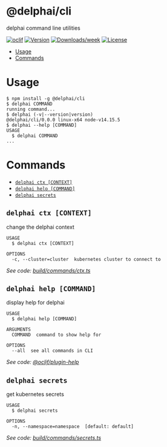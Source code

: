 @delphai/cli
============

delphai command line utilities

[![oclif](https://img.shields.io/badge/cli-oclif-brightgreen.svg)](https://oclif.io)
[![Version](https://img.shields.io/npm/v/@delphai/cli.svg)](https://npmjs.org/package/@delphai/cli)
[![Downloads/week](https://img.shields.io/npm/dw/@delphai/cli.svg)](https://npmjs.org/package/@delphai/cli)
[![License](https://img.shields.io/npm/l/@delphai/cli.svg)](https://github.com/delphai/delphai-cli/blob/master/package.json)

<!-- toc -->
* [Usage](#usage)
* [Commands](#commands)
<!-- tocstop -->
# Usage
<!-- usage -->
```sh-session
$ npm install -g @delphai/cli
$ delphai COMMAND
running command...
$ delphai (-v|--version|version)
@delphai/cli/0.0.0 linux-x64 node-v14.15.5
$ delphai --help [COMMAND]
USAGE
  $ delphai COMMAND
...
```
<!-- usagestop -->
# Commands
<!-- commands -->
* [`delphai ctx [CONTEXT]`](#delphai-ctx-context)
* [`delphai help [COMMAND]`](#delphai-help-command)
* [`delphai secrets`](#delphai-secrets)

## `delphai ctx [CONTEXT]`

change the delphai context

```
USAGE
  $ delphai ctx [CONTEXT]

OPTIONS
  -c, --cluster=cluster  kubernetes cluster to connect to
```

_See code: [build/commands/ctx.ts](https://github.com/delphai/delphai-cli/blob/v0.0.0/build/commands/ctx.ts)_

## `delphai help [COMMAND]`

display help for delphai

```
USAGE
  $ delphai help [COMMAND]

ARGUMENTS
  COMMAND  command to show help for

OPTIONS
  --all  see all commands in CLI
```

_See code: [@oclif/plugin-help](https://github.com/oclif/plugin-help/blob/v3.2.2/src/commands/help.ts)_

## `delphai secrets`

get kubernetes secrets

```
USAGE
  $ delphai secrets

OPTIONS
  -n, --namespace=namespace  [default: default]
```

_See code: [build/commands/secrets.ts](https://github.com/delphai/delphai-cli/blob/v0.0.0/build/commands/secrets.ts)_
<!-- commandsstop -->
